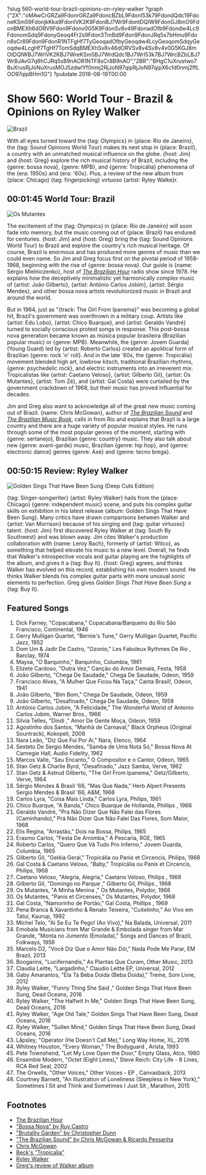 ?slug 560-world-tour-brazil-opinions-on-ryley-walker
?graph {"2X":"oMAwCrGRZa9FdonrGRZa9FdoncBZbL9Fdonl53k79FdondQdc19FdoneKSm59FdonjkKka9FdonlVK2K9FdonBJ7Wr9FdontDQIW9FdonGJ8mO9FdonBMEXh6dORV9Fdon9Fdonv0G5K9FdonSv8v49FdonadOfb9Fdondw4Lc9FdonomSdq9FdonyGeoq4Fr2s9Fdon3TmBd9Fdon9FdonJRq5s7bHmu9Fdon8sCr89Fdon9FdonR1NTFgHf7TyGeoqadOfbyGeoqdw4LcyGeoqomSdqyGeoqdw4LcgHf7TgHf7TomSdqBMEXhSv8v46dORVSv8v4Sv8v4v0G5KGJ8mOtDQIWBJ7WrlVK2KBJ7WreKSm5BJ7WrdQdc1BJ7Wrl53k7BJ7WrcBZbLBJ7WrBJAvG7q8hCJRq5sB9nAOR1NTF8sCr8B9nAO","2BR":"BHgC1uXrustwo7BuXrusRjJoNuXrusMOJ5zdwlYf0nmj2RjJoN97qipRjJoN97qipX6cfd0nmj2ffLOO97qipBHm1G"}
?pubdate 2016-08-19T00:00

# Show 560: World Tour - Brazil & Opinions on Ryley Walker

![Brazil](https://static.soundopinions.org/images/2016/brazil_web.jpg)

With all eyes turned toward the {tag: Olympics} in {place: Rio de Janeiro}, the {tag: Sound Opinions World Tour} makes its next stop in {place: Brazil}, a country with an unmatched musical influence on the globe. {host: Jim} and {host: Greg} explore the rich musical history of Brazil, including the {genre: bossa nova}, {genre: MPB}, and {genre: Tropicália} phenomena of the {era: 1950s} and {era: '60s}. Plus, a review of the new album from {place: Chicago} {tag: fingerpicking} virtuoso {artist: Ryley Walke}r.

## 00:01:45 World Tour: Brazil
![Os Mutantes](https://static.soundopinions.org/assets/560/2X0.jpg)

The excitement of the {tag: Olympics} in {place: Rio de Janeiro} will soon fade into memory, but the music coming out of {place: Brazil} has endured for centuries. {host: Jim} and {host: Greg} bring the {tag: Sound Opinions World Tour} to Brazil and explore the country's rich musical heritage. Of course, Brazil is enormous and has produced more genres of music than we could even name. So Jim and Greg focus first on the pivotal period of 1958-1968, beginning with the rise of {genre: bossa nova}. Our guide is {name: Sérgio Mielniczenko}, host of *[The Brazilian Hour](http://www.brazilianhour.org/)* radio show since 1978. He explains how the deceptively minimalistic yet harmonically complex music of {artist: João Gilberto}, {artist: Antônio Carlos Jobim}, {artist: Sérgio Mendes}, and other bossa nova artists revolutionized music in Brazil and around the world.

But in 1964, just as "{track: The Girl From Ipanema}" was becoming a global hit, Brazil's government was overthrown in a military coup. Artists like {artist: Edu Lobo}, {artist: Chico Buarque}, and {artist: Geraldo Vandré} turned to socially conscious protest songs in response. This post-bossa nova generation became known as música popular brasileira (Brazilian popular music) or {genre: MPB}. Meanwhile, the {genre: Jovem Guarda} (Young Guard) led by {artist: Roberto Carlos} created an apolitical form of Brazilian {genre: rock 'n' roll}. And in the late '60s, the {genre: Tropicália} movement blended high art, lowbrow kitsch, traditional Brazilian rhythms, {genre: psychedelic rock}, and electric instruments into an irreverent mix. Tropicalistas like {artist: Caetano Veloso}, {artist: Gilberto Gil}, {artist: Os Mutantes}, {artist: Tom Zé}, and {artist: Gal Costa} were curtailed by the government crackdown of 1968, but their music has proved influential for decades.

Jim and Greg also want to acknowledge all of the great new music coming out of Brazil. {name: Chris McGowan}, author of *[The Brazilian Sound](https://www.amazon.com/Brazilian-Sound-Samba-Popular-Brazil/dp/1592139299)* and *[The Brazilian Music Book](https://www.amazon.com/Brazilian-Music-Book-Songwriters-Musicians-ebook/dp/B009KBTJAC)*, calls in from Rio and explains that Brazil is a large country and there are a huge variety of popular musical styles. He runs through some of the most popular genres of the moment, starting with {genre: sertanejo}, Brazilian {genre: country} music. They also talk about new {genre: avant-garde} music, Brazilian {genre: hip hop}, and {genre: electronic dance} genres {genre: Axé} and {genre: tecno brega}. 


## 00:50:15 Review: Ryley Walker
![Golden Sings That Have Been Sung (Deep Cuts Edition)](https://static.soundopinions.org/assets/560/2BR0.jpg)

{tag: Singer-songwriter} {artist: Ryley Walker} hails from the {place: Chicago} {genre: independent music} scene, and puts his complex guitar skills on exhibition in his latest release {album: Golden Sings That Have Been Sung}. Many critics have drawn comparisons between Walker and {artist: Van Morrison} because of his singing and {tag: guitar virtuoso} talent. {host: Jim} first discovered Ryley Walker at {tag: South By Southwest} and was blown away. Jim cites Walker's production collaboration with {name: Leroy Bach}, formerly of {artist: Wilco}, as something that helped elevate his music to a new level. Overall, he finds that Walker's introspective vocals and guitar playing are the highlights of the album, and gives it a {tag: Buy It}. {host: Greg} agrees, and thinks Walker has evolved on this record, establishing his own modern sound. He thinks Walker blends his complex guitar parts with more unusual sonic elements to perfection. Greg gives *Golden Sings That Have Been Sung* a {tag: Buy It}.


## Featured Songs
1. Dick Farney, "Copacabana," Copacabana/Barqueiro do Rio São Francisco, Continental, 1946
1. Gerry Mulligan Quartet, "Bernie's Tune," Gerry Mulligan Quartet, Pacific Jazz, 1952
1. Dom Um & Jadir De Castro, "Ozonio," Les Fabuleux Rythmes De Rio , Barclay, 1974
1. Maysa, "O Barquinho," Barquinho, Columbia, 1961
1. Elizete Cardoso, "Outra Vez," Canção do Amor Demais, Festa, 1958
1. João Gilberto, "Chega De Saudade," Chega De Saudade, Odeon, 1959
1. Francisco Alves, "A Mulher Que Ficou Na Taça," Canta Brasil!, Odeon, 1941
1. João Gilberto, "Bim Bom," Chega De Saudade, Odeon, 1959
1. João Gilberto, "Desafinado," Chega De Saudade, Odeon, 1959
1. Antônio Carlos Jobim, "A Felicidade," The Wonderful World of Antonio Carlos Jobim, Warner Bros., 1966
1. Silvia Telles, "Dindi ," Amor De Gente Moça, Odeon, 1959
1. Agostinho dos Santos, "Manhã de Carnaval," Black Orpheus (Original Sountrack), Kokopeli, 2008
1. Nara Leão, "Diz Que Fui Por Ai," Nara, Elenco, 1964
1. Sexteto De Sergio Mendes, "Samba de Uma Nota Só," Bossa Nova At Carnegie Hall, Audio Fidelity, 1962
1. Marcos Valle, "Seu Encanto," O Compositor e o Cantor, Odeon, 1965
1. Stan Getz & Charlie Byrd, "Desafinado," Jazz Samba, Verve, 1962
1. Stan Getz & Astrud Gilberto, "The Girl From Ipanema," Getz/Gilberto, Verve, 1964
1. Sérgio Mendes & Brasil '66, "Mas Que Nada," Herb Alpert Presents Sergio Mendes & Brasil '66, A&M, 1966
1. Carlos Lyra, "Coisa Mais Linda," Carlos Lyra, Philips, 1961
1. Chico Buarque, "A Banda," Chico Buarque de Hollanda, Phillips , 1966
1. Geraldo Vandré, "Pra Não Dizer Que Não Falei das Flores (Caminhando)," Prá Não Dizer Que Não Falei Das Flores, Som Maior, 1968
1. Elis Regina, "Arrastão," Dois na Bossa, Philips, 1965
1. Erasmo Carlos, "Festa De Arromba," A Pescaria, RGE, 1965
1. Roberto Carlos, "Quero Que Vá Tudo Pro Inferno," Jovem Guarda, Columbia, 1965
1. Gilberto Gil, "Geléia Geral," Tropicália ou Panis et Circencis, Philips, 1968
1. Gal Costa & Caetano Veloso, "Baby," Tropicália ou Panis et Circencis, Philips, 1968
1. Caetano Veloso, "Alegria, Alegria," Caetano Veloso, Philips , 1968
1. Gilberto Gil, "Domingo no Parque ," Gilberto Gil, Philips , 1968
1. Os Mutantes, "A Minha Menina ," Os Mutantes, Polydor, 1968
1. Os Mutantes, "Panis et Circenses," Os Mutantes, Polydor, 1968
1. Gal Costa, "Namorinho de Portão," Gal Costa, Phillips , 1969
1. Pena Branca & Xavantinho & Renato Teixeira, "Cuitelinho," Ao Vivo em Tatuí, Kaurup, 1992
1. Michel Telo, "Ai Se Eu Te Pego! (Ao Vivo)," Na Balada, Universal, 2011
1. Emobala Musicians from Mar Grande & Embolada singer from Mar Grande, "Monta no Jumento (Emolada)," Songs and Dances of Brazil, Folkways, 1956
1. Marcelo D2, "Você Diz Que o Amor Não Dói," Nada Pode Me Parar, EM Brazil, 2013
1. Boogarins, "Lucifernandis," As Plantas Que Curam, Other Music, 2013
1. Claudia Leitte, "Largadinho," Claudio Leitte EP, Universal, 2012
1. Gaby Amarantos, "Ela Tá Beba Doida (Beba Doida)," Treme, Som Livre, 2012
1. Ryley Walker, "Funny Thing She Said ," Golden Sings That Have Been Sung, Dead Oceans, 2016
1. Ryley Walker, "The Halfwit In Me," Golden Sings That Have Been Sung, Dead Oceans, 2016
1. Ryley Walker, "Age Old Tale," Golden Sings That Have Been Sung, Dead Oceans, 2016
1. Ryley Walker, "Sullen Mind," Golden Sings That Have Been Sung, Dead Oceans, 2016
1. Låpsley, "Operator (He Doesn't Call Me)," Long Way Home, XL, 2016
1. Whitney Houston, "Every Woman," The Bodyguard , Arista, 1993
1. Pete Townshend, "Let My Love Open the Door," Empty Glass, Atco, 1980
1. Ensemble Modern, "Octet (Eight Lines)," Steve Reich: City Life - 8 Lines, RCA Red Seal, 2002
1. The Orwells, "Other Voices," Other Voices - EP , Canvasback, 2013
1. Courtney Barnett, "An Illustration of Loneliness (Sleepless in New York)," Sometimes I Sit and Think and Sometimes I Just Sit , Marathon, 2015


## Footnotes
- [The Brazilian Hour](http://www.brazilianhour.org/)
- ["Bossa Nova" by Ruy Castro](http://www.chicagoreviewpress.com/bossa-nova-products-9781556524943.php)
- ["Brutality Garden" by Christopher Dunn](http://www.uncpress.unc.edu/browse/book_detail?title_id=758)
- ["The Brazilian Sound" by Chris McGowan & Ricardo Pessanha](http://www.temple.edu/tempress/titles/1318a_reg.html)
- [Chris McGowan](http://thebraziliansound.blogspot.com/)
- [Beck's "Tropicalia"](/show/27/#brazil)
- [Ryley Walker](http://ryleywalker.com/)
- [Greg's review of Walker album](http://www.chicagotribune.com/entertainment/music/kot/sc-ryley-walker-golden-sings-album-review-20160812-column.html)
